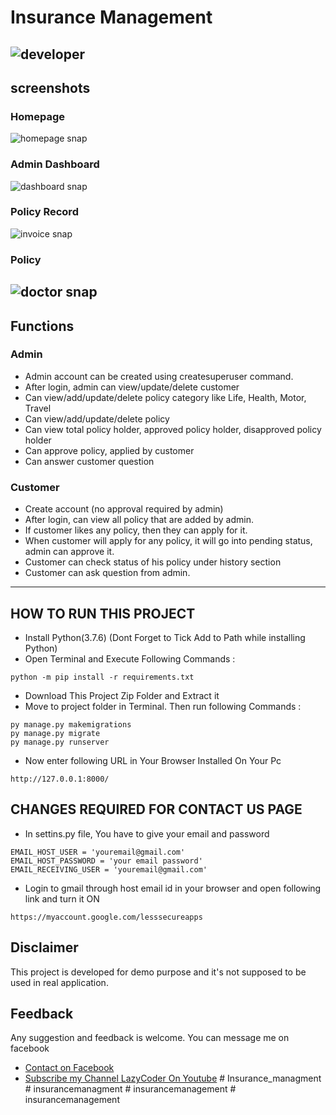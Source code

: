 # Insurance Management
![developer](https://img.shields.io/badge/Developed%20By%20%3A-Sumit%20Kumar-red)
---
## screenshots
### Homepage
![homepage snap](https://github.com/sumitkumar1503/insurancemanagement/blob/master/static/screenshots/homepage.png?raw=true)
### Admin Dashboard
![dashboard snap](https://github.com/sumitkumar1503/insurancemanagement/blob/master/static/screenshots/dashboard.png?raw=true)
### Policy Record
![invoice snap](https://github.com/sumitkumar1503/insurancemanagement/blob/master/static/screenshots/policyrecord.png?raw=true)
### Policy 
![doctor snap](https://github.com/sumitkumar1503/insurancemanagement/blob/master/static/screenshots/policy.png?raw=true)
---
## Functions
### Admin
- Admin account can be created using createsuperuser command.
- After login, admin can view/update/delete customer
- Can view/add/update/delete policy category like Life, Health, Motor, Travel
- Can view/add/update/delete policy
- Can view total policy holder, approved policy holder, disapproved policy holder
- Can approve policy, applied by customer
- Can answer customer question

### Customer
- Create account (no approval required by admin)
- After login, can view all policy that are added by admin.
- If customer likes any policy, then they can apply for it.
- When customer will apply for any policy, it will go into pending status, admin can approve it.
- Customer can check status of his policy under history section
- Customer can ask question from admin. 

---

## HOW TO RUN THIS PROJECT
- Install Python(3.7.6) (Dont Forget to Tick Add to Path while installing Python)
- Open Terminal and Execute Following Commands :
```
python -m pip install -r requirements.txt
```
- Download This Project Zip Folder and Extract it
- Move to project folder in Terminal. Then run following Commands :
```
py manage.py makemigrations
py manage.py migrate
py manage.py runserver
```
- Now enter following URL in Your Browser Installed On Your Pc
```
http://127.0.0.1:8000/
```

## CHANGES REQUIRED FOR CONTACT US PAGE
- In settins.py file, You have to give your email and password
```
EMAIL_HOST_USER = 'youremail@gmail.com'
EMAIL_HOST_PASSWORD = 'your email password'
EMAIL_RECEIVING_USER = 'youremail@gmail.com'
```
- Login to gmail through host email id in your browser and open following link and turn it ON
```
https://myaccount.google.com/lesssecureapps
```


## Disclaimer
This project is developed for demo purpose and it's not supposed to be used in real application.

## Feedback
Any suggestion and feedback is welcome. You can message me on facebook
- [Contact on Facebook](https://fb.com/sumit.luv)
- [Subscribe my Channel LazyCoder On Youtube](https://youtube.com/lazycoderonline)
#   I n s u r a n c e _ m a n a g m e n t  
 #   i n s u r a n c e m a n a g m e n t  
 #   i n s u r a n c e m a n a g e m e n t  
 #   i n s u r a n c e m a n a g e m e n t  
 